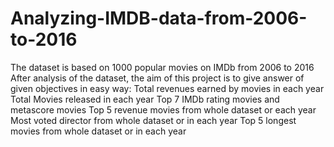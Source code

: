 # Analyzing-IMDB-data-from-2006-to-2016
The dataset is based on 1000 popular movies on IMDb from 2006 to 2016
After analysis of the dataset, the aim of this project is to give answer of given
objectives in easy way:
Total revenues earned by movies in each year
Total Movies released in each year
Top 7 IMDb rating movies and metascore movies
Top 5 revenue movies from whole dataset or each year
Most voted director from whole dataset or in each year
Top 5 longest movies from whole dataset or in each year
